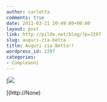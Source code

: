 ```yaml
---
author: carlotta
comments: true
date: 2011-03-21 20:49:09+00:00
layout: post
link: http://pilde.net/blog/?p=2297
slug: auguri-zia-betta
title: Auguri zia Betta!!
wordpress_id: 2297
categories:
- Compleanni
---
```


[![]({{baseurl}}/uploads/2011/03/festa_caterina.jpg)


](http://None)



